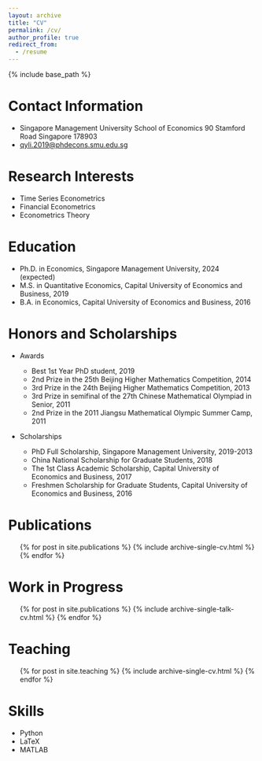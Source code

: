 ```yaml
---
layout: archive
title: "CV"
permalink: /cv/
author_profile: true
redirect_from:
  - /resume
---
```


{% include base_path %}

Contact Information
======
* Singapore Management University
  School of Economics
  90 Stamford Road
  Singapore 178903
* qyli.2019@phdecons.smu.edu.sg

Research Interests
======
  * Time Series Econometrics
  * Financial Econometrics
  * Econometrics Theory

Education
======
* Ph.D. in Economics, Singapore Management University, 2024 (expected)
* M.S. in Quantitative Economics, Capital University of Economics and Business, 2019
* B.A. in Economics, Capital University of Economics and Business, 2016

Honors and Scholarships
======
* Awards
  * Best 1st Year PhD student, 2019
  * 2nd Prize in the 25th Beijing Higher Mathematics Competition, 2014
  * 3rd Prize in the 24th Beijing Higher Mathematics Competition, 2013
  * 3rd Prize in semifinal of the 27th Chinese Mathematical Olympiad in Senior, 2011 
  * 2nd Prize in the 2011 Jiangsu Mathematical Olympic Summer Camp, 2011

* Scholarships
  * PhD Full Scholarship, Singapore Management University, 2019-2013
  * China National Scholarship for Graduate Students, 2018
  * The 1st Class Academic Scholarship, Capital University of Economics and Business, 2017 
  * Freshmen Scholarship for Graduate Students, Capital University of Economics and Business, 2016

Publications
======
  <ul>{% for post in site.publications %}
    {% include archive-single-cv.html %}
  {% endfor %}</ul>
  
Work in Progress
======
  <ul>{% for post in site.publications %}
    {% include archive-single-talk-cv.html %}
  {% endfor %}</ul>
  
Teaching
======
  <ul>{% for post in site.teaching %}
    {% include archive-single-cv.html %}
  {% endfor %}</ul>
  
Skills
======
* Python
* LaTeX
* MATLAB
